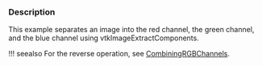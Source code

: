 ### Description

This example separates an image into the red channel, the green channel, and the blue channel using vtkImageExtractComponents.

!!! seealso
    For the reverse operation, see [CombiningRGBChannels](../CombiningRGBChannels).
